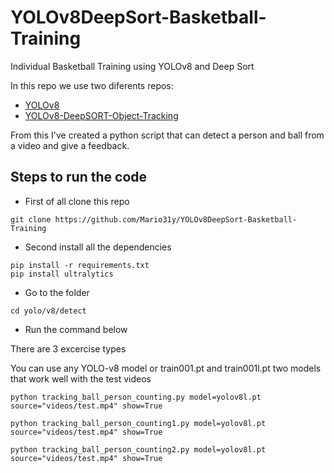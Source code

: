 # YOLOv8DeepSort-Basketball-Training
Individual Basketball Training using YOLOv8 and Deep Sort

In this repo we use two diferents repos:

+ [YOLOv8](https://github.com/ultralytics/ultralytics)
+ [YOLOv8-DeepSORT-Object-Tracking](https://github.com/MuhammadMoinFaisal/YOLOv8-DeepSORT-Object-Tracking)

From this I've created a python script that can detect a person and ball from a video and give a feedback.

## Steps to run the code

+ First of all clone this repo
```
git clone https://github.com/Mario31y/YOLOv8DeepSort-Basketball-Training
```
+ Second install all the dependencies
```
pip install -r requirements.txt
pip install ultralytics
```
+ Go to the folder 
```
cd yolo/v8/detect
```
+ Run the command below

There are 3 excercise types

You can use any YOLO-v8 model or train001.pt and train001l.pt two models that work well with the test videos
```
python tracking_ball_person_counting.py model=yolov8l.pt source="videos/test.mp4" show=True
```
```
python tracking_ball_person_counting1.py model=yolov8l.pt source="videos/test.mp4" show=True
```
```
python tracking_ball_person_counting2.py model=yolov8l.pt source="videos/test.mp4" show=True
```
